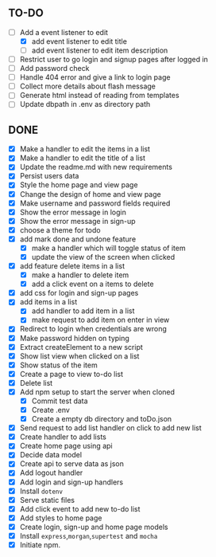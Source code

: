 ## TO-DO

- [ ] Add a event listener to edit
  - [x] add event listener to edit title
  - [ ] add event listener to edit item description
- [ ] Restrict user to go login and signup pages after logged in
- [ ] Add password check 
- [ ] Handle 404 error and give a link to login page
- [ ] Collect more details about flash message
- [ ] Generate html instead of reading from templates
- [ ] Update dbpath in .env as directory path

## DONE

- [x] Make a handler to edit the items in a list
- [x] Make a handler to edit the title of a list
- [x] Update the readme.md with new requirements
- [x] Persist users data
- [x] Style the home page and view page
- [x] Change the design of home and view page
- [x] Make username and password fields required
- [x] Show the error message in login
- [x] Show the error message in sign-up
- [x] choose a theme for todo
- [x] add mark done and undone feature
  - [x] make a handler which will toggle status of item
  - [x] update the view of the screen when clicked
- [x] add feature delete items in a list
  - [x] make a handler to delete item
  - [x] add a click event on a items to delete
- [x] add css for login and sign-up pages
- [x] add items in a list
  - [x] add handler to add item in a list
  - [x] make request to add item on enter in view
- [x] Redirect to login when credentials are wrong
- [x] Make password hidden on typing
- [x] Extract createElement to a new script
- [x] Show list view when clicked on a list
- [x] Show status of the item
- [x] Create a page to view to-do list
- [x] Delete list
- [x] Add npm setup to start the server when cloned
  - [x] Commit test data
  - [x] Create .env
  - [x] Create a empty db directory and toDo.json
- [x] Send request to add list handler on click to add new list
- [x] Create handler to add lists
- [x] Create home page using api
- [x] Decide data model
- [x] Create api to serve data as json
- [x] Add logout handler
- [x] Add login and sign-up handlers
- [x] Install `dotenv`
- [x] Serve static files
- [x] Add click event to add new to-do list
- [x] Add styles to home page
- [x] Create login, sign-up and home page models
- [x] Install `express`,`morgan`,`supertest` and `mocha`
- [x] Initiate npm.

